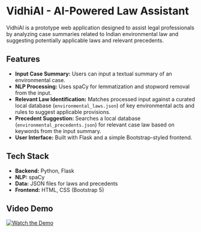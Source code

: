 # VidhiAI - AI-Powered Law Assistant
VidhiAI is a prototype web application designed to assist legal professionals by analyzing case summaries related to Indian environmental law and suggesting potentially applicable laws and relevant precedents.

## Features
*   **Input Case Summary:** Users can input a textual summary of an environmental case.
*   **NLP Processing:** Uses spaCy for lemmatization and stopword removal from the input.
*   **Relevant Law Identification:** Matches processed input against a curated local database (`environmental_laws.json`) of key environmental acts and rules to suggest applicable provisions.
*   **Precedent Suggestion:** Searches a local database (`environmental_precedents.json`) for relevant case law based on keywords from the input summary.
*   **User Interface:** Built with Flask and a simple Bootstrap-styled frontend.

## Tech Stack
*   **Backend:** Python, Flask
*   **NLP:** spaCy
*   **Data:** JSON files for laws and precedents
*   **Frontend:** HTML, CSS (Bootstrap 5)

## Video Demo 
[![Watch the Demo](https://img.youtube.com/vi/FTjgbdYyV84/hqdefault.jpg)](https://www.youtube.com/watch?v=FTjgbdYyV84)
